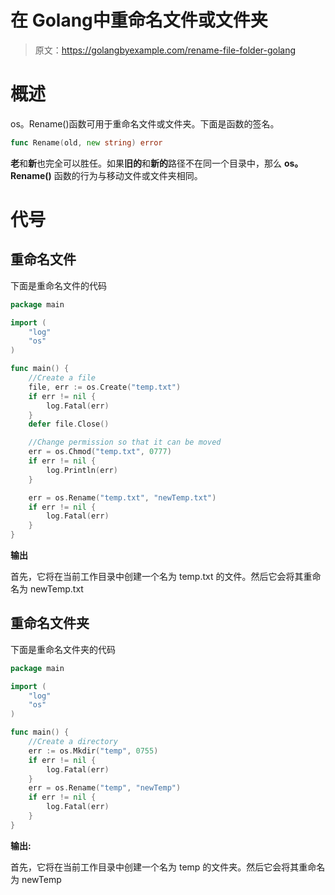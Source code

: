 # 在 Golang中重命名文件或文件夹

> 原文：<https://golangbyexample.com/rename-file-folder-golang>

# **概述**

os。Rename()函数可用于重命名文件或文件夹。下面是函数的签名。

```go
func Rename(old, new string) error
```

**老**和**新**也完全可以胜任。如果**旧的**和**新的**路径不在同一个目录中，那么 **os。Rename()** 函数的行为与移动文件或文件夹相同。

# **代号**

## **重命名文件**

下面是重命名文件的代码

```go
package main

import (
    "log"
    "os"
)

func main() {
    //Create a file
    file, err := os.Create("temp.txt")
    if err != nil {
        log.Fatal(err)
    }
    defer file.Close()

    //Change permission so that it can be moved
    err = os.Chmod("temp.txt", 0777)
    if err != nil {
        log.Println(err)
    }

    err = os.Rename("temp.txt", "newTemp.txt")
    if err != nil {
        log.Fatal(err)
    }
}
```

**输出**

首先，它将在当前工作目录中创建一个名为 temp.txt 的文件。然后它会将其重命名为 newTemp.txt

## **重命名文件夹**

下面是重命名文件夹的代码

```go
package main

import (
    "log"
    "os"
)

func main() {
    //Create a directory
    err := os.Mkdir("temp", 0755)
    if err != nil {
        log.Fatal(err)
    }
    err = os.Rename("temp", "newTemp")
    if err != nil {
        log.Fatal(err)
    }
}
```

**输出:**

首先，它将在当前工作目录中创建一个名为 temp 的文件夹。然后它会将其重命名为 newTemp